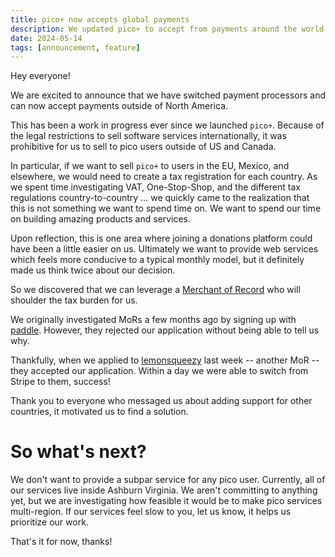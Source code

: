 ```yaml
---
title: pico+ now accepts global payments
description: We updated pico+ to accept from payments around the world
date: 2024-05-14
tags: [announcement, feature]
---
```


Hey everyone!

We are excited to announce that we have switched payment processors and can now
accept payments outside of North America.

This has been a work in progress ever since we launched `pico+`. Because of the
legal restrictions to sell software services internationally, it was prohibitive
for us to sell to pico users outside of US and Canada.

In particular, if we want to sell `pico+` to users in the EU, Mexico, and
elsewhere, we would need to create a tax registration for each country. As we
spent time investigating VAT, One-Stop-Shop, and the different tax regulations
country-to-country ... we quickly came to the realization that this is not
something we want to spend time on. We want to spend our time on building
amazing products and services.

Upon reflection, this is one area where joining a donations platform could have
been a little easier on us. Ultimately we want to provide web services which
feels more conducive to a typical monthly model, but it definitely made us think
twice about our decision.

So we discovered that we can leverage a
[Merchant of Record](https://stripe.com/resources/more/merchant-of-record) who
will shoulder the tax burden for us.

We originally investigated MoRs a few months ago by signing up with
[paddle](https://paddle.com). However, they rejected our application without
being able to tell us why.

Thankfully, when we applied to [lemonsqueezy](https://www.lemonsqueezy.com/)
last week -- another MoR -- they accepted our application. Within a day we were
able to switch from Stripe to them, success!

Thank you to everyone who messaged us about adding support for other countries,
it motivated us to find a solution.

# So what's next?

We don't want to provide a subpar service for any pico user. Currently, all of
our services live inside Ashburn Virginia. We aren't committing to anything yet,
but we are investigating how feasible it would be to make pico services
multi-region. If our services feel slow to you, let us know, it helps us
prioritize our work.

That's it for now, thanks!
